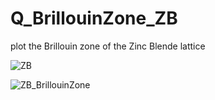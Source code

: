 # Q_BrillouinZone_ZB
plot the Brillouin zone of the Zinc Blende lattice


![ZB](https://user-images.githubusercontent.com/35040499/140711296-0bcea485-9e5c-4c46-80c2-7869810297bc.PNG)

![ZB_BrillouinZone](https://user-images.githubusercontent.com/35040499/140711312-1e751aef-3308-4a71-82df-27a7e9aaf1a4.PNG)
